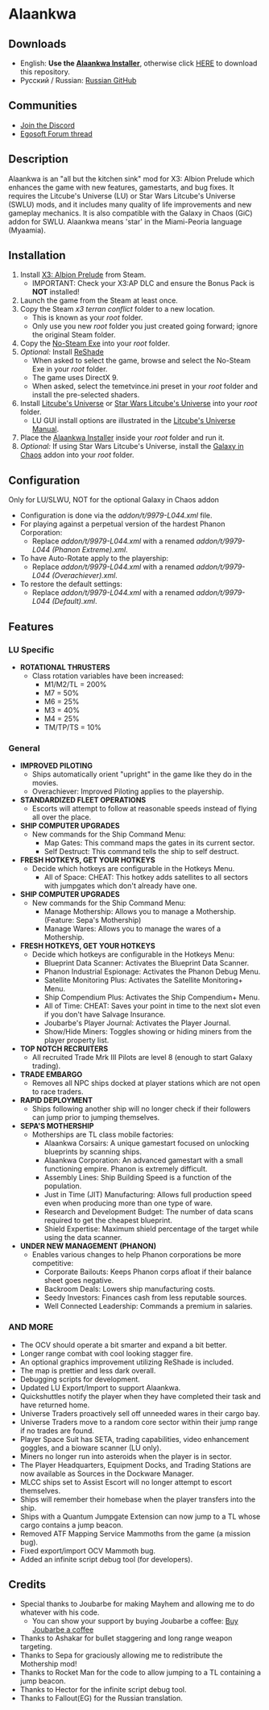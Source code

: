 # Alaankwa

## Downloads
* English: **Use the [Alaankwa Installer](https://github.com/temetvince/alaankwa-installer)**, otherwise click [HERE](https://github.com/temetvince/alaankwa/archive/refs/heads/main.zip "The equivalent of clicking the Code button then Download ZIP") to download this repository.
* Pусский / Russian: [Russian GitHub](https://github.com/alexalsp2/x3ap-lu-swlu-alaankwa-rus)

## Communities
* [Join the Discord](https://discord.gg/S587CRb)
* [Egosoft Forum thread](https://forum.egosoft.com/viewtopic.php?f=94&t=441824)

## Description
Alaankwa is an "all but the kitchen sink" mod for X3: Albion Prelude which enhances the game with new features, gamestarts, and bug fixes. It requires the Litcube's Universe (LU) or Star Wars Litcube's Universe (SWLU) mods, and it includes many quality of life improvements and new gameplay mechanics. It is also compatible with the Galaxy in Chaos (GiC) addon for SWLU. Alaankwa means 'star' in the Miami-Peoria language (Myaamia).

## Installation
1. Install [X3: Albion Prelude](https://store.steampowered.com/app/201310/X3_Albion_Prelude/) from Steam.
    - IMPORTANT: Check your X3:AP DLC and ensure the Bonus Pack is **NOT** installed!
2. Launch the game from the Steam at least once.
3. Copy the Steam *x3 terran conflict* folder to a new location.
    - This is known as your *root* folder.
    - Only use you new *root* folder you just created going forward; ignore the original Steam folder.
4. Copy the [No-Steam Exe](https://www.egosoft.com/download/x3ap/bonus_en.php) into your *root* folder.
5. *Optional:* Install [ReShade](https://reshade.me/)
   - When asked to select the game, browse and select the No-Steam Exe in your *root* folder.
   - The game uses DirectX 9.
   - When asked, select the temetvince.ini preset in your *root* folder and install the pre-selected shaders.
6. Install [Litcube's Universe](https://www.x3collective.com/lu-setup/lu-downloads/) or [Star Wars Litcube's Universe](https://www.moddb.com/mods/star-wars-lu-swlu/downloads) into your *root* folder.
    - LU GUI install options are illustrated in the [Litcube's Universe Manual](https://x3collective.com/lu-features/gui/).
7. Place the [Alaankwa Installer](https://github.com/temetvince/alaankwa-installer) inside your *root* folder and run it.
8. *Optional:* If using Star Wars Litcube's Universe, install the [Galaxy in Chaos](https://www.moddb.com/mods/star-wars-lu-swlu/addons) addon into your *root* folder.

## Configuration
Only for LU/SLWU, NOT for the optional Galaxy in Chaos addon
- Configuration is done via the *addon/t/9979-L044.xml* file.
- For playing against a perpetual version of the hardest Phanon Corporation:
  - Replace *addon/t/9979-L044.xml* with a renamed *addon/t/9979-L044 (Phanon Extreme).xml*.
- To have Auto-Rotate apply to the playership:
  - Replace *addon/t/9979-L044.xml* with a renamed *addon/t/9979-L044 (Overachiever).xml*.
- To restore the default settings:
  - Replace *addon/t/9979-L044.xml* with a renamed *addon/t/9979-L044 (Default).xml*.

## Features

### LU Specific
- **ROTATIONAL THRUSTERS**
    - Class rotation variables have been increased:
        - M1/M2/TL = 200%
        - M7 = 50%
        - M6 = 25%
        - M3 = 40%
        - M4 = 25%
        - TM/TP/TS = 10%

### General
- **IMPROVED PILOTING**
    - Ships automatically orient "upright" in the game like they do in the movies.
    - Overachiever: Improved Piloting applies to the playership.
- **STANDARDIZED FLEET OPERATIONS**
    - Escorts will attempt to follow at reasonable speeds instead of flying all over the place.
- **SHIP COMPUTER UPGRADES**
    - New commands for the Ship Command Menu:
        - Map Gates: This command maps the gates in its current sector.
        - Self Destruct: This command tells the ship to self destruct.
- **FRESH HOTKEYS, GET YOUR HOTKEYS**
    - Decide which hotkeys are configurable in the Hotkeys Menu.
        - All of Space: CHEAT: This hotkey adds satellites to all sectors with jumpgates which don't already have one.
- **SHIP COMPUTER UPGRADES**
    - New commands for the Ship Command Menu:
        - Manage Mothership: Allows you to manage a Mothership. (Feature: Sepa's Mothership)
        - Manage Wares: Allows you to manage the wares of a Mothership.
- **FRESH HOTKEYS, GET YOUR HOTKEYS**
    - Decide which hotkeys are configurable in the Hotkeys Menu:
        - Blueprint Data Scanner: Activates the Blueprint Data Scanner.
        - Phanon Industrial Espionage: Activates the Phanon Debug Menu.
        - Satellite Monitoring Plus: Activates the Satellite Monitoring+ Menu.
        - Ship Compendium Plus: Activates the Ship Compendium+ Menu.
        - All of Time: CHEAT: Saves your point in time to the next slot even if you don't have Salvage Insurance.
        - Joubarbe's Player Journal: Activates the Player Journal.
        - Show/Hide Miners: Toggles showing or hiding miners from the player property list.
- **TOP NOTCH RECRUITERS**
    - All recruited Trade Mrk III Pilots are level 8 (enough to start Galaxy trading).
- **TRADE EMBARGO**
    - Removes all NPC ships docked at player stations which are not open to race traders.
- **RAPID DEPLOYMENT**
    - Ships following another ship will no longer check if their followers can jump prior to jumping themselves.
- **SEPA'S MOTHERSHIP**
    - Motherships are TL class mobile factories:
        - Alaankwa Corsairs: A unique gamestart focused on unlocking blueprints by scanning ships.
        - Alaankwa Corporation: An advanced gamestart with a small functioning empire. Phanon is extremely difficult.
        - Assembly Lines: Ship Building Speed is a function of the population.
        - Just in Time (JIT) Manufacturing: Allows full production speed even when producing more than one type of ware.
        - Research and Development Budget: The number of data scans required to get the cheapest blueprint.
        - Shield Expertise: Maximum shield percentage of the target while using the data scanner.
- **UNDER NEW MANAGEMENT (PHANON)**
    - Enables various changes to help Phanon corporations be more competitive:
        - Corporate Bailouts: Keeps Phanon corps afloat if their balance sheet goes negative.
        - Backroom Deals: Lowers ship manufacturing costs.
        - Seedy Investors: Finances cash from less reputable sources.
        - Well Connected Leadership: Commands a premium in salaries.

### AND MORE
- The OCV should operate a bit smarter and expand a bit better.
- Longer range combat with cool looking stagger fire.
- An optional graphics improvement utilizing ReShade is included.
- The map is prettier and less dark overall.
- Debugging scripts for development.
- Updated LU Export/Import to support Alaankwa.
- Quickshuttles notify the player when they have completed their task and have returned home.
- Universe Traders proactively sell off unneeded wares in their cargo bay.
- Universe Traders move to a random core sector within their jump range if no trades are found.
- Player Space Suit has SETA, trading capabilities, video enhancement goggles, and a bioware scanner (LU only).
- Miners no longer run into asteroids when the player is in sector.
- The Player Headquarters, Equipment Docks, and Trading Stations are now available as Sources in the Dockware Manager.
- MLCC ships set to Assist Escort will no longer attempt to escort themselves.
- Ships will remember their homebase when the player transfers into the ship.
- Ships with a Quantum Jumpgate Extension can now jump to a TL whose cargo contains a jump beacon.
- Removed ATF Mapping Service Mammoths from the game (a mission bug).
- Fixed export/import OCV Mammoth bug.
- Added an infinite script debug tool (for developers).

## Credits
* Special thanks to Joubarbe for making Mayhem and allowing me to do whatever with his code.
    * You can show your support by buying Joubarbe a coffee: [Buy Joubarbe a coffee](https://www.buymeacoffee.com/Joubarbe)
* Thanks to Ashakar for bullet staggering and long range weapon targeting.
* Thanks to Sepa for graciously allowing me to redistribute the Mothership mod!
* Thanks to Rocket Man for the code to allow jumping to a TL containing a jump beacon.
* Thanks to Hector for the infinite script debug tool.
* Thanks to Fallout(EG) for the Russian translation.
